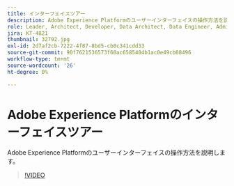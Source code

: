 ```yaml
---
title: インターフェイスツアー
description: Adobe Experience Platformのユーザーインターフェイスの操作方法を説明します。
role: Leader, Architect, Developer, Data Architect, Data Engineer, Admin, User
jira: KT-4821
thumbnail: 32792.jpg
exl-id: 2d7af2cb-7222-4f87-8bd5-cb0c341cdd33
source-git-commit: 90f7621536573f60ac6585404b1ac0e49cb08496
workflow-type: tm+mt
source-wordcount: '26'
ht-degree: 0%

---
```


# Adobe Experience Platformのインターフェイスツアー

Adobe Experience Platformのユーザーインターフェイスの操作方法を説明します。

>[!VIDEO](https://video.tv.adobe.com/v/32792?quality=12&learn=on)

